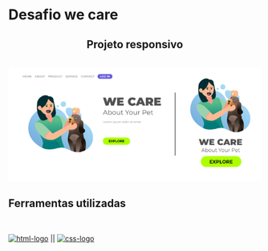 # Desafio we care
<h2 align="center">Projeto responsivo</h2>
<br>
<img src="https://github.com/XandiMarinho/Desafio-we-care/blob/master/img/We%20Care%20responsivo.png?raw=true">
<br>
<h2>Ferramentas utilizadas</h2>
<br>

<a href="#"><img  src="https://img.shields.io/badge/HTML5-E34F26?style=for-the-badge&logo=html5&logoColor=white" alt="html-logo" /></a> || <a href="#"><img src="https://img.shields.io/badge/CSS3-1572B6?style=for-the-badge&logo=css3&logoColor=white" alt="css-logo" />

